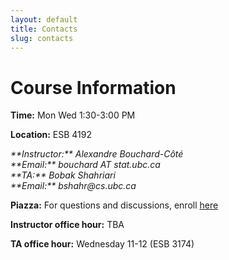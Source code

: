 ```yaml
---
layout: default
title: Contacts
slug: contacts
---
```


Course Information
===================

**Time:** Mon Wed 1:30-3:00 PM

**Location:** ESB 4192

<address>
**Instructor:** Alexandre Bouchard-Côté<br/>
**Email:** bouchard AT stat.ubc.ca
</address>

<address>
**TA:** Bobak Shahriari <br/>
**Email:** bshahr@cs.ubc.ca
</address>

**Piazza:** For questions and discussions, enroll [here](http://piazza.com/ubc.ca/winterterm12015/stat547c)

**Instructor office hour:**  TBA

**TA office hour:** Wednesday 11-12 (ESB 3174)
